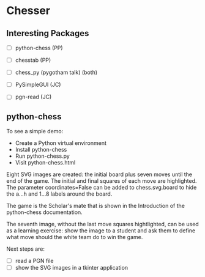 # Chesser

## Interesting Packages

* [ ] python-chess (PP)
* [ ] chesstab (PP)
* [ ] chess_py (pygotham talk) (both)
* [ ] PySimpleGUI (JC)
* [ ] pgn-read (JC)


## python-chess

To see a simple demo:

- Create a Python virtual environment
- Install python-chess
- Run python-chess.py
- Visit python-chess.html

Eight SVG images are created: the initial board plus seven moves until
the end of the game.  The initial and final squares of each move are
highlighted. The parameter coordinates=False can be added to
chess.svg.board to hide the a...h and 1...8 labels around the board.

The game is the Scholar's mate that is shown in the Introduction of
the python-chess documentation.

The seventh image, without the last move squares hightlighted, can be
used as a learning exercise: show the image to a student and ask them
to define what move should the white team do to win the game.

Next steps are:

* [ ] read a PGN file
* [ ] show the SVG images in a tkinter application
